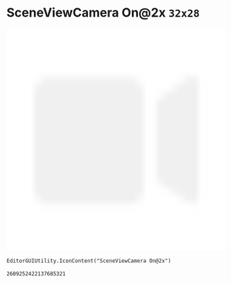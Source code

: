# SceneViewCamera On@2x `32x28`
<img src="/img/SceneViewCamera%20On@2x.png" width=512 height=512>

``` CSharp
EditorGUIUtility.IconContent("SceneViewCamera On@2x")
```
```
2609252422137685321
```
